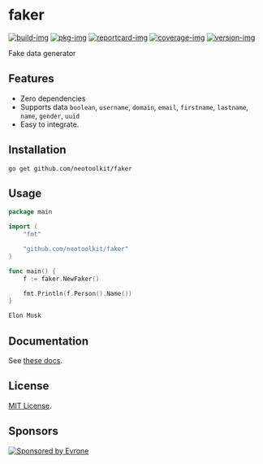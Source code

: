 # faker

[![build-img]][build-url]
[![pkg-img]][pkg-url]
[![reportcard-img]][reportcard-url]
[![coverage-img]][coverage-url]
[![version-img]][version-url]

Fake data generator

## Features
- Zero dependencies
- Supports data `boolean`, `username`, `domain`, `email`, `firstname`, `lastname`, `name`, `gender`, `uuid`
- Easy to integrate.

## Installation
```shell
go get github.com/neotoolkit/faker
```

## Usage
```go
package main

import (
	"fmt"

	"github.com/neotoolkit/faker"
)

func main() {
	f := faker.NewFaker()

	fmt.Println(f.Person().Name())
}
```
```bash
Elon Musk
```

## Documentation

See [these docs][pkg-url].

## License

[MIT License](LICENSE).

[build-img]: https://github.com/neotoolkit/faker/workflows/build/badge.svg
[build-url]: https://github.com/neotoolkit/faker/actions
[pkg-img]: https://pkg.go.dev/badge/neotoolkit/faker
[pkg-url]: https://pkg.go.dev/github.com/neotoolkit/faker
[reportcard-img]: https://goreportcard.com/badge/neotoolkit/faker
[reportcard-url]: https://goreportcard.com/report/neotoolkit/faker
[coverage-img]: https://codecov.io/gh/neotoolkit/faker/branch/main/graph/badge.svg
[coverage-url]: https://codecov.io/gh/neotoolkit/faker
[version-img]: https://img.shields.io/github/v/release/neotoolkit/faker
[version-url]: https://github.com/neotoolkit/faker/releases

## Sponsors
<p>
  <a href="https://evrone.com/?utm_source=github&utm_campaign=neotoolkit">
    <img src="https://raw.githubusercontent.com/neotoolkit/.github/main/assets/sponsored_by_evrone.svg"
      alt="Sponsored by Evrone">
  </a>
</p>
